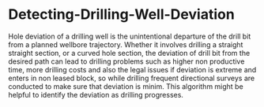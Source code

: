 # Detecting-Drilling-Well-Deviation


Hole deviation of a drilling well is the unintentional departure of the drill bit from a planned wellbore trajectory. Whether it involves drilling a straight straight section, or a curved hole section, the deviation of drill bit from the desired path can lead to drilling problems such as higher non productive time, more drilling costs and also the legal issues if deviation is extreme and enters in non leased block, so while drilling frequent directional surveys are conducted to make sure that deviation is minim. This algorithm might be helpful to identify the deviation as drilling progresses.
